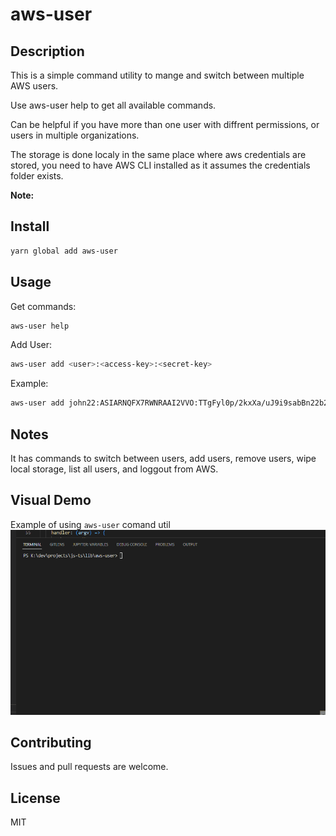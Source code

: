 # aws-user

## Description

This is a simple command utility to mange and switch between multiple AWS users.

Use aws-user help to get all available commands.

Can be helpful if you have more than one user with diffrent permissions, or users in multiple organizations.

The storage is done localy in the same place where aws credentials are stored, you need to have AWS CLI installed as it assumes the credentials folder exists.

**Note:**

## Install

```bash
yarn global add aws-user
```

## Usage

Get commands:

```bash
aws-user help
```

Add User:

```bash
aws-user add <user>:<access-key>:<secret-key>
```

Example:

```bash
aws-user add john22:ASIARNQFX7RWNRAAI2VVO:TTgFyl0p/2kxXa/uJ9i9sabBn22b2sewLXjaXPPY
```

## Notes

It has commands to switch between users, add users, remove users, wipe local storage, list all users, and loggout from AWS.

## Visual Demo

Example of using `aws-user` comand util
![aws-user Demo](/demo-aws-user.gif?raw=true "aws-user Demo")

## Contributing

Issues and pull requests are welcome.

## License

MIT
